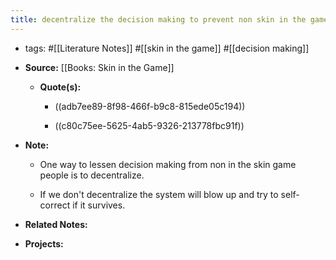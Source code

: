 ```yaml
---
title: decentralize the decision making to prevent non skin in the game people from harming the decision making process
---
```


- tags: #[[Literature Notes]] #[[skin in the game]] #[[decision making]]

- **Source:** [[Books: Skin in the Game]]
	 - **Quote(s):**
		 - ((adb7ee89-8f98-466f-b9c8-815ede05c194))

		 - ((c80c75ee-5625-4ab5-9326-213778fbc91f))

- **Note:**
	 - One way to lessen decision making from non in the skin game people is to decentralize.

	 - If we don't decentralize the system will blow up and try to self-correct if it survives.   

- **Related Notes:**

- **Projects:**
